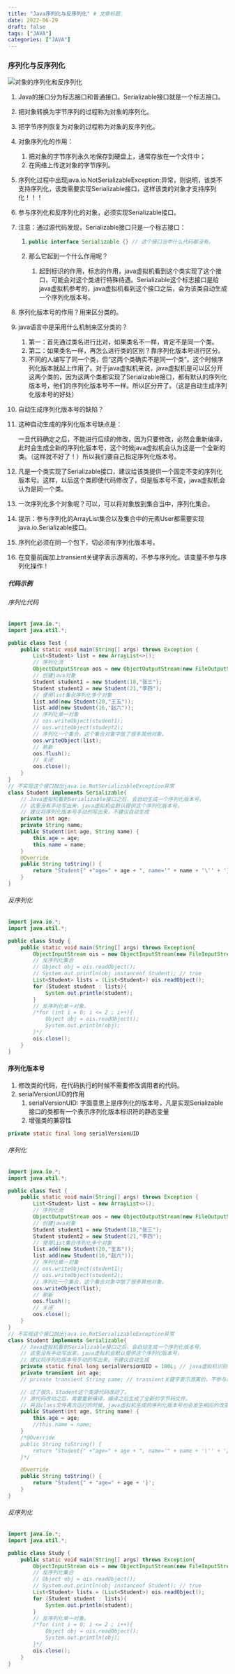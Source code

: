 ```yaml
---
title: "Java序列化与反序列化" # 文章标题.
date: 2022-06-29
draft: false
tags: ["JAVA"]
categories: ["JAVA"]
---
```


### 序列化与反序列化

![对象的序列化和反序列化](./对象的序列化和反序列化.png)

1. Java的接口分为标志接口和普通接口。Serializable接口就是一个标志接口。

2. 把对象转换为字节序列的过程称为对象的序列化。

3. 把字节序列恢复为对象的过程称为对象的反序列化。

4. 对象序列化的作用：

   1. 把对象的字节序列永久地保存到硬盘上，通常存放在一个文件中；
   2. 在网络上传送对象的字节序列。

5. 序列化过程中出现java.io.NotSerializableException;异常，则说明，该类不支持序列化，该类需要实现Serializable接口，这样该类的对象才支持序列化！！！

6. 参与序列化和反序列化的对象，必须实现Serializable接口。

7. 注意：通过源代码发现，Serializable接口只是一个标志接口：

   1. ```java
      public interface Serializable {} // 这个接口当中什么代码都没有。
      ```

   2. 那么它起到一个什么作用呢？

      1. 起到标识的作用，标志的作用，java虚拟机看到这个类实现了这个接口，可能会对这个类进行特殊待遇。Serializable这个标志接口是给java虚拟机参考的，java虚拟机看到这个接口之后，会为该类自动生成一个序列化版本号。

8. 序列化版本号的作用？用来区分类的。

9. java语言中是采用什么机制来区分类的？

   1. 第一：首先通过类名进行比对，如果类名不一样，肯定不是同一个类。
   2. 第二：如果类名一样，再怎么进行类的区别？靠序列化版本号进行区分。
   3. 不同的人编写了同一个类，但“这两个类确实不是同一个类”。这个时候序列化版本就起上作用了。对于java虚拟机来说，java虚拟机是可以区分开这两个类的，因为这两个类都实现了Serializable接口，都有默认的序列化版本号，他们的序列化版本号不一样。所以区分开了。（这是自动生成序列化版本号的好处）

10. 自动生成序列化版本号的缺陷？

   1. 这种自动生成的序列化版本号缺点是：

      一旦代码确定之后，不能进行后续的修改，因为只要修改，必然会重新编译，此时会生成全新的序列化版本号，这个时候java虚拟机会认为这是一个全新的类。（这样就不好了！）所以我们要自己指定序列化版本号。

11. 凡是一个类实现了Serializable接口，建议给该类提供一个固定不变的序列化版本号。这样，以后这个类即使代码修改了，但是版本号不变，java虚拟机会认为是同一个类。

12. 一次序列化多个对象呢？可以，可以将对象放到集合当中，序列化集合。

13. 提示：参与序列化的ArrayList集合以及集合中的元素User都需要实现 java.io.Serializable接口。

14. 序列化必须在同一个包下，切必须有序列化版本号。

15. 在变量前面加上transient关键字表示游离的，不参与序列化。该变量不参与序列化操作！

##### 代码示例

###### 序列化代码

```java
import java.io.*;
import java.util.*;

public class Test {
    public static void main(String[] args) throws Exception {
        List<Student> list = new ArrayList<>();
        // 序列化流
        ObjectOutputStream oos = new ObjectOutputStream(new FileOutputStream("D:/Test"));
        // 创建java对象
        Student student1 = new Student(18,"张三");
        Student student2 = new Student(21,"李四");
        // 使用list集合序列化多个对象
        list.add(new Student(20,"王五"));
        list.add(new Student(16,"赵六"));
        // 序列化单一对象
        // oos.writeObject(student1);
        // oos.writeObject(student2);
        // 序列化一个集合，这个集合对象中放了很多其他对象。
        oos.writeObject(list);
        // 刷新
        oos.flush();
        // 关闭
        oos.close();
    }
}
// 不实现这个接口抛出java.io.NotSerializableException异常
class Student implements Serializable{
    // Java虚拟机看到Serializable接口之后，会自动生成一个序列化版本号。
    // 这里没有手动写出来，java虚拟机会默认提供这个序列化版本号。
    // 建议将序列化版本号手动的写出来。不建议自动生成
    private int age;
    private String name;
    public Student(int age, String name) {
        this.age = age;
        this.name = name;
    }
    @Override
    public String toString() {
        return "Student{" +"age=" + age + ", name='" + name + '\'' + '}';
    }
}
```

###### 反序列化

```java
import java.io.*;
import java.util.*;

public class Study {
    public static void main(String[] args) throws Exception{
        ObjectInputStream ois = new ObjectInputStream(new FileInputStream("D:\\Test"));
        // 反序列化集合
        // Object obj = ois.readObject();
        // System.out.println(obj instanceof Student); // true
        List<Student> lists = (List<Student>) ois.readObject();
        for (Student student : lists){
            System.out.println(student);
        }
        // 反序列化单一对象。
        /*for (int i = 0; i <= 2 ; i++){
            Object obj = ois.readObject();
            System.out.println(obj);
        }*/
        ois.close();
    }
}

```

#### 序列化版本号

1. 修改类的代码，在代码执行的时候不需要修改调用者的代码。
2. serialVersionUID的作用
   1. serialVersionUID: 字面意思上是序列化的版本号，凡是实现Serializable接口的类都有一个表示序列化版本标识符的静态变量
   2. 增强类的兼容性

```java
private static final long serialVersionUID
```

###### 序列化

```java
import java.io.*;
import java.util.*;

public class Test {
    public static void main(String[] args) throws Exception {
        List<Student> list = new ArrayList<>();
        // 序列化流
        ObjectOutputStream oos = new ObjectOutputStream(new FileOutputStream("D:/Test"));
        // 创建java对象
        Student student1 = new Student(18,"张三");
        Student student2 = new Student(21,"李四");
        // 使用list集合序列化多个对象
        list.add(new Student(20,"王五"));
        list.add(new Student(16,"赵六"));
        // 序列化单一对象
        // oos.writeObject(student1);
        // oos.writeObject(student2);
        // 序列化一个集合，这个集合对象中放了很多其他对象。
        oos.writeObject(list);
        // 刷新
        oos.flush();
        // 关闭
        oos.close();
    }
}
// 不实现这个接口抛出java.io.NotSerializableException异常
class Student implements Serializable{
    // Java虚拟机看到Serializable接口之后，会自动生成一个序列化版本号。
    // 这里没有手动写出来，java虚拟机会默认提供这个序列化版本号。
    // 建议将序列化版本号手动的写出来。不建议自动生成
    private static final long serialVersionUID = 100L; // java虚拟机识别一个类的时候先通过类名，如果类名一致，再通过序列化版本号。
    private transient int age;
    // private transient String name; // transient关键字表示游离的，不参与序列化。name不参与序列化操作！

    // 过了很久，Student这个类源代码改动了。
    // 源代码改动之后，需要重新编译，编译之后生成了全新的字节码文件。
    // 并且class文件再次运行的时候，java虚拟机生成的序列化版本号也会发生相应的改变。
    public Student(int age, String name) {
        this.age = age;
        //this.name = name;
    }
    /*@Override
    public String toString() {
        return "Student{" +"age=" + age + ", name='" + name + '\'' + '}';
    }*/

    @Override
    public String toString() {
        return "Student{" + "age=" + age + '}';
    }
}
```

###### 反序列化

```java
import java.io.*;
import java.util.*;

public class Study {
    public static void main(String[] args) throws Exception{
        ObjectInputStream ois = new ObjectInputStream(new FileInputStream("D:\\Test"));
        // 反序列化集合
        // Object obj = ois.readObject();
        // System.out.println(obj instanceof Student); // true
        List<Student> lists = (List<Student>) ois.readObject();
        for (Student student : lists){
            System.out.println(student);
        }
        // 反序列化单一对象。
        /*for (int i = 0; i <= 2 ; i++){
            Object obj = ois.readObject();
            System.out.println(obj);
        }*/
        ois.close();
    }
}
```
